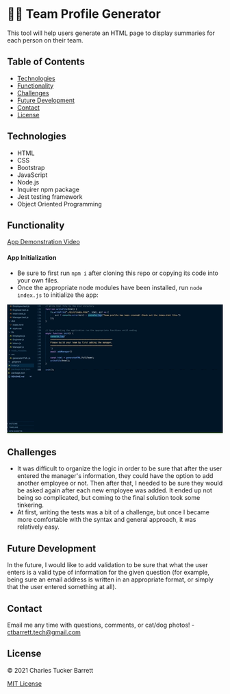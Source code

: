 # 👩‍💻 Team Profile Generator

This tool will help users generate an HTML page to display summaries for each person on their team.


## Table of Contents
  * [Technologies](#technologies)
  * [Functionality](#functionality)
  * [Challenges](#challenges)
  * [Future Development](#future-development)
  * [Contact](#contact)
  * [License](#license)


## Technologies
* HTML
* CSS
* Bootstrap
* JavaScript
* Node.js
* Inquirer npm package
* Jest testing framework
* Object Oriented Programming


## Functionality
[App Demonstration Video](https://youtu.be/9G_QRztzwVc)

#### App Initialization
- Be sure to first run <code>npm i</code> after cloning this repo or copying its code into your own files.
- Once the appropriate node modules have been installed, run <code>node index.js</code> to initialize the app:

![App Initialization](./assets/images/initialization.gif)


## Challenges
* It was difficult to organize the logic in order to be sure that after the user entered the manager's information, they could have the option to add another employee or not. Then after that, I needed to be sure they would be asked again after each new employee was added. It ended up not being so complicated, but coming to the final solution took some tinkering.
* At first, writing the tests was a bit of a challenge, but once I became more comfortable with the syntax and general approach, it was relatively easy.


## Future Development
In the future, I would like to add validation to be sure that what the user enters is a valid type of information for the given question (for example, being sure an email address is written in an appropriate format, or simply that the user entered something at all).


## Contact
Email me any time with questions, comments, or cat/dog photos! - ctbarrett.tech@gmail.com


## License
&copy; 2021 Charles Tucker Barrett

[MIT License](https://opensource.org/licenses/MIT)